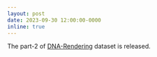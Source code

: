 ```yaml
---
layout: post
date: 2023-09-30 12:00:00-0000
inline: true
---
```


The part-2 of <a href="https://dna-rendering.github.io/">DNA-Rendering</a> dataset is released.